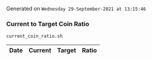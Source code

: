 Generated on `Wednesday 29-September-2021 at 13:15:46`

### Current to Target Coin Ratio
`current_coin_ratio.sh`

Date|Current|Target|Ratio
---|---|---|---
